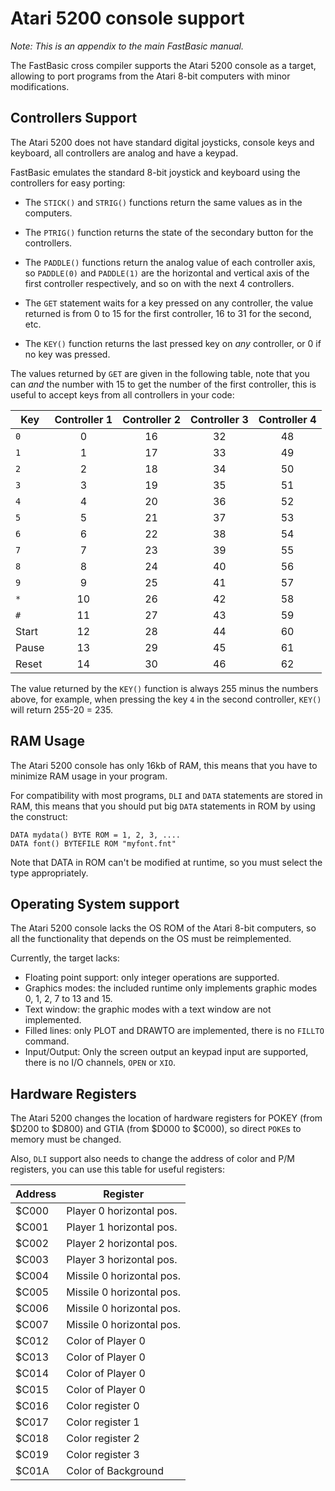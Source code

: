 Atari 5200 console support
==========================

*Note: This is an appendix to the main FastBasic manual.*

The FastBasic cross compiler supports the Atari 5200 console as a target,
allowing to port programs from the Atari 8-bit computers with minor
modifications.


Controllers Support
-------------------

The Atari 5200 does not have standard digital joysticks, console keys and
keyboard, all controllers are analog and have a keypad.

FastBasic emulates the standard 8-bit joystick and keyboard using the
controllers for easy porting:

- The `STICK()` and `STRIG()` functions return the same values as in the
  computers.

- The `PTRIG()` function returns the state of the secondary button for the
  controllers.

- The `PADDLE()` functions return the analog value of each controller axis,
  so `PADDLE(0)` and `PADDLE(1)` are the horizontal and vertical axis of the
  first controller respectively, and so on with the next 4 controllers.

- The `GET` statement waits for a key pressed on any controller, the value
  returned is from 0 to 15 for the first controller, 16 to 31 for the second,
  etc.

- The `KEY()` function returns the last pressed key on *any* controller,
  or 0 if no key was pressed.

The values returned by `GET` are given in the following table, note that you
can *and* the number with 15 to get the number of the first controller, this
is useful to accept keys from all controllers in your code:


|Key   | Controller 1 | Controller 2 | Controller 3 | Controller 4 |
|------| :--: | :--: | :--: | :--: |
|`0`   |   0  |  16  |  32  |  48  |
|`1`   |   1  |  17  |  33  |  49  |
|`2`   |   2  |  18  |  34  |  50  |
|`3`   |   3  |  19  |  35  |  51  |
|`4`   |   4  |  20  |  36  |  52  |
|`5`   |   5  |  21  |  37  |  53  |
|`6`   |   6  |  22  |  38  |  54  |
|`7`   |   7  |  23  |  39  |  55  |
|`8`   |   8  |  24  |  40  |  56  |
|`9`   |   9  |  25  |  41  |  57  |
|`*`   |  10  |  26  |  42  |  58  |
|`#`   |  11  |  27  |  43  |  59  |
|Start |  12  |  28  |  44  |  60  |
|Pause |  13  |  29  |  45  |  61  |
|Reset |  14  |  30  |  46  |  62  |

The value returned by the `KEY()` function is always 255 minus the numbers
above, for example, when pressing the key `4` in the second controller, `KEY()`
will return 255-20 = 235.



RAM Usage
---------

The Atari 5200 console has only 16kb of RAM, this means that you have to
minimize RAM usage in your program.

For compatibility with most programs, `DLI` and `DATA` statements are stored in
RAM, this means that you should put big `DATA` statements in ROM by using the
construct:

    DATA mydata() BYTE ROM = 1, 2, 3, ....
    DATA font() BYTEFILE ROM "myfont.fnt"

Note that DATA in ROM can't be modified at runtime, so you must select the type
appropriately.


Operating System support
------------------------

The Atari 5200 console lacks the OS ROM of the Atari 8-bit computers, so all
the functionality that depends on the OS must be reimplemented.

Currently, the target lacks:

- Floating point support: only integer operations are supported.
- Graphics modes: the included runtime only implements graphic modes 0, 1, 2, 7
  to 13 and 15.
- Text window: the graphic modes with a text window are not implemented.
- Filled lines: only PLOT and DRAWTO are implemented, there is no `FILLTO`
  command.
- Input/Output: Only the screen output an keypad input are supported, there is
  no I/O channels, `OPEN` or `XIO`.


Hardware Registers
------------------

The Atari 5200 changes the location of hardware registers for POKEY (from $D200
to $D800) and GTIA (from $D000 to $C000), so direct `POKE`s to memory must be
changed.

Also, `DLI` support also needs to change the address of color and P/M registers,
you can use this table for useful registers:

|Address| Register                  |
| ----- | ------------------------- |
| $C000 | Player 0 horizontal pos.  |
| $C001 | Player 1 horizontal pos.  |
| $C002 | Player 2 horizontal pos.  |
| $C003 | Player 3 horizontal pos.  |
| $C004 | Missile 0 horizontal pos. |
| $C005 | Missile 0 horizontal pos. |
| $C006 | Missile 0 horizontal pos. |
| $C007 | Missile 0 horizontal pos. |
| $C012 | Color of Player 0         |
| $C013 | Color of Player 0         |
| $C014 | Color of Player 0         |
| $C015 | Color of Player 0         |
| $C016 | Color register 0          |
| $C017 | Color register 1          |
| $C018 | Color register 2          |
| $C019 | Color register 3          |
| $C01A | Color of Background       |


